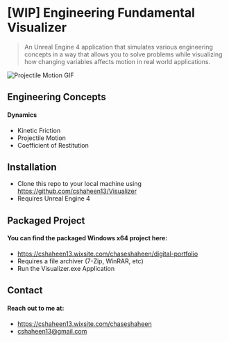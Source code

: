 # [WIP] Engineering Fundamental Visualizer
> An Unreal Engine 4 application that simulates various engineering concepts in a way that allows you to solve problems while visualizing how changing variables affects motion in real world applications.

![Projectile Motion GIF](VisualizerProjectileMotionGIF.gif)

## Engineering Concepts
#### Dynamics
- Kinetic Friction
- Projectile Motion
- Coefficient of Restitution

## Installation
- Clone this repo to your local machine using https://github.com/cshaheen13/Visualizer
- Requires Unreal Engine 4

## Packaged Project
#### You can find the packaged Windows x64 project here:
- https://cshaheen13.wixsite.com/chaseshaheen/digital-portfolio
- Requires a file archiver (7-Zip, WinRAR, etc)
- Run the Visualizer.exe Application

## Contact
#### Reach out to me at:
- https://cshaheen13.wixsite.com/chaseshaheen
- cshaheen13@gmail.com

